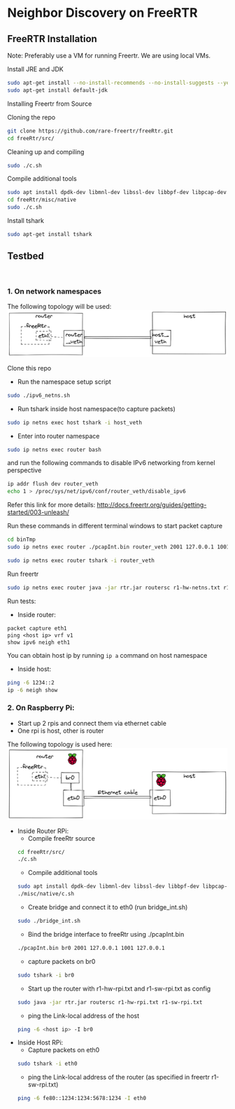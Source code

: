 # Neighbor Discovery on FreeRTR

## FreeRTR Installation

Note: Preferably use a VM for running Freertr. We are using local VMs.

Install JRE and JDK
```bash
sudo apt-get install --no-install-recommends --no-install-suggests --yes default-jre-headless
sudo apt-get install default-jdk
```

Installing Freertr from Source
<br>

Cloning the repo
```bash
git clone https://github.com/rare-freertr/freeRtr.git
cd freeRtr/src/
```

Cleaning up and compiling
```bash
sudo ./c.sh
```

Compile additional tools
```bash
sudo apt install dpdk-dev libmnl-dev libssl-dev libbpf-dev libpcap-dev clang dpdk llvm
cd freeRtr/misc/native
sudo ./c.sh
```

Install tshark
```bash
sudo apt-get install tshark
```

## Testbed
<br>

### 1. On network namespaces

The following topology will be used:
![Namespaces](images/ns.png)

Clone this repo

- Run the namespace setup script
```bash
sudo ./ipv6_netns.sh
```

- Run tshark inside host namespace(to capture packets)
```bash
sudo ip netns exec host tshark -i host_veth
```

- Enter into router namespace
```bash
sudo ip netns exec router bash
```
 and run the following commands to disable IPv6 networking from kernel perspective
```bash
ip addr flush dev router_veth
echo 1 > /proc/sys/net/ipv6/conf/router_veth/disable_ipv6
```
Refer this link for more details: http://docs.freertr.org/guides/getting-started/003-unleash/


Run these commands in different terminal windows to start packet capture
```bash
cd binTmp
sudo ip netns exec router ./pcapInt.bin router_veth 2001 127.0.0.1 1001 127.0.0.1
```
```bash
sudo ip netns exec router tshark -i router_veth
```
Run freertr
```bash
sudo ip netns exec router java -jar rtr.jar routersc r1-hw-netns.txt r1-sw-netns.txt
```

Run tests:<br>
- Inside router:
```
packet capture eth1
ping <host ip> vrf v1
show ipv6 neigh eth1
```
You can obtain host ip by running ```ip a``` command on host namespace
- Inside host:
```bash
ping -6 1234::2
ip -6 neigh show
```



### 2. On Raspberry Pi:
 - Start up 2 rpis and connect them via ethernet cable
 - One rpi is host, other is router

The following topology is used here:
![alt text](images/rpi.png)
- Inside Router RPi:<br>
  - Compile freeRtr source
  ```bash
  cd freeRtr/src/
  ./c.sh
  ```
  - Compile additional tools
  ```bash
  sudo apt install dpdk-dev libmnl-dev libssl-dev libbpf-dev libpcap-dev clang dpdk llvm
  ./misc/native/c.sh
  ```
  - Create bridge and connect it to eth0 (run bridge_int.sh)
  ```bash
  sudo ./bridge_int.sh
  ```
  - Bind the bridge interface to freeRtr using ./pcapInt.bin
  ```bash
  ./pcapInt.bin br0 2001 127.0.0.1 1001 127.0.0.1
  ```
  - capture packets on br0
  ```bash
  sudo tshark -i br0
  ```
  - Start up the router with r1-hw-rpi.txt and r1-sw-rpi.txt as config
  ```bash
  sudo java -jar rtr.jar routersc r1-hw-rpi.txt r1-sw-rpi.txt
  ```
  - ping the Link-local address of the host
  ```bash
  ping -6 <host ip> -I br0
  ```
- Inside Host RPi:<br>
  - Capture packets on eth0
  ```bash
  sudo tshark -i eth0
  ```
  - ping the Link-local address of the router (as specified in freertr r1-sw-rpi.txt)
  ```bash
  ping -6 fe80::1234:1234:5678:1234 -I eth0
  ```
